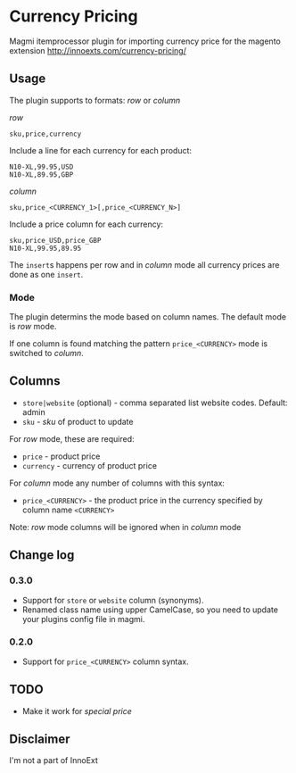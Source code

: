 # Currency Pricing

Magmi itemprocessor plugin for importing currency price for the magento extension http://innoexts.com/currency-pricing/

## Usage

The plugin supports to formats: _row_ or _column_

_row_

    sku,price,currency

Include a line for each currency for each product:

    N10-XL,99.95,USD
    N10-XL,89.95,GBP

_column_

    sku,price_<CURRENCY_1>[,price_<CURRENCY_N>]

Include a price column for each currency:

    sku,price_USD,price_GBP
    N10-XL,99.95,89.95

The `insert`s happens per row and in _column_ mode all currency prices are done as one `insert`.

### Mode

The plugin determins the mode based on column names. The default mode is _row_ mode.

If one column is found matching the pattern `price_<CURRENCY>` mode is switched to _column_.

## Columns

* `store|website` (optional) - comma separated list website codes. Default: admin
* `sku` - _sku_ of product to update

For _row_ mode, these are required:

* `price` - product price
* `currency` - currency of product price

For _column_ mode any number of columns with this syntax:

* `price_<CURRENCY>` - the product price in the currency specified by column name `<CURRENCY>`

Note: _row_ mode columns will be ignored when in _column_ mode

## Change log

### 0.3.0

* Support for `store` or `website` column (synonyms).
* Renamed class name using upper CamelCase, so you need to update your plugins config file in magmi.

### 0.2.0

* Support for `price_<CURRENCY>` column syntax.

## TODO

* Make it work for _special price_

## Disclaimer

I'm not a part of InnoExt
